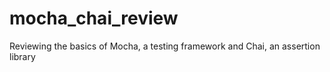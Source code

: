 # mocha_chai_review
Reviewing the basics of Mocha, a testing framework and Chai, an assertion library
